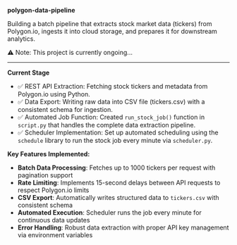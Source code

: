 **polygon-data-pipeline**

Building a batch pipeline that extracts stock market data (tickers) from Polygon.io, ingests it into cloud storage,
and prepares it for downstream analytics.

⚠️ Note: This project is currently ongoing...

______________________________________________________________________________________________________________________________________

**Current Stage**

- ✅ REST API Extraction: Fetching stock tickers and metadata from Polygon.io using Python.
- ✅ Data Export: Writing raw data into CSV file (tickers.csv) with a consistent schema for ingestion.
- ✅ Automated Job Function: Created `run_stock_job()` function in `script.py` that handles the complete data extraction pipeline.
- ✅ Scheduler Implementation: Set up automated scheduling using the `schedule` library to run the stock job every minute via `scheduler.py`.

**Key Features Implemented:**
- **Batch Data Processing**: Fetches up to 1000 tickers per request with pagination support
- **Rate Limiting**: Implements 15-second delays between API requests to respect Polygon.io limits
- **CSV Export**: Automatically writes structured data to `tickers.csv` with consistent schema
- **Automated Execution**: Scheduler runs the job every minute for continuous data updates
- **Error Handling**: Robust data extraction with proper API key management via environment variables
